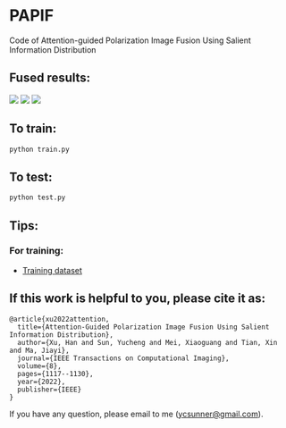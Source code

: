 # PAPIF
Code of Attention-guided Polarization Image Fusion Using Salient Information Distribution

## Fused results:
![](./figs/car.jpg)
![](./figs/box.jpg)
![](./figs/build1.jpg)


## To train:
```python
python train.py
```

## To test:
```python
python test.py
```

## Tips:
### For training:
* [Training dataset](https://github.com/ymonno/EARI-Polarization-Demosaicking)

## If this work is helpful to you, please cite it as:
```
@article{xu2022attention,
  title={Attention-Guided Polarization Image Fusion Using Salient Information Distribution},
  author={Xu, Han and Sun, Yucheng and Mei, Xiaoguang and Tian, Xin and Ma, Jiayi},
  journal={IEEE Transactions on Computational Imaging},
  volume={8},
  pages={1117--1130},
  year={2022},
  publisher={IEEE}
}
```

If you have any question, please email to me (ycsunner@gmail.com).

